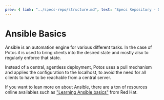 ```yaml
---
prev: { link: "../specs-repo/structure.md", text: "Specs Repository - Structure"}
---
```

# Ansible Basics

Ansible is an automation engine for various different tasks. In the case of Potos it is used to bring clients into the desired state and mostly also to regularly enforce that state.

Instead of a central, agentless deployment, Potos uses a pull mechanism and applies the configuration to the localhost, to avoid the need for all clients to have to be reachable from a central server.

If you want to lean more on about Ansible, there are a ton of resources online availables such as ["Learning Ansible basics"](https://www.redhat.com/en/topics/automation/learning-ansible-tutorial) from Red Hat.
